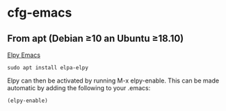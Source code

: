 # cfg-emacs

## From apt (Debian ≥10 an Ubuntu ≥18.10)

[Elpy Emacs](https://elpy.readthedocs.io/en/latest/introduction.html#installation)


```
sudo apt install elpa-elpy
```

Elpy can then be activated by running M-x elpy-enable. This can be made automatic by adding the following to your .emacs:

```
(elpy-enable)
```

